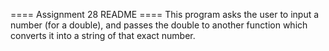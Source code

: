 ==== Assignment 28 README ====
This program asks the user to input a number (for a double), and passes the double to another function which converts it into a string of that exact number. 
